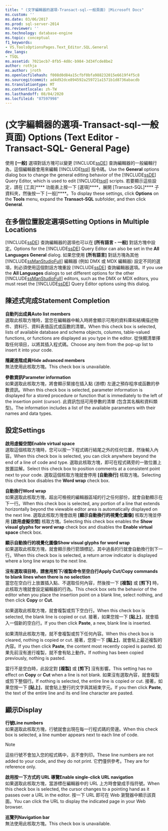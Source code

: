```yaml
---
title: " (文字編輯器的選項-Transact-sql-一般頁面) |Microsoft Docs"
ms.custom: ''
ms.date: 03/06/2017
ms.prod: sql-server-2014
ms.reviewer: ''
ms.technology: database-engine
ms.topic: conceptual
f1_keywords:
- VS.ToolsOptionsPages.Text_Editor.SQL.General
dev_langs:
- TSQL
ms.assetid: 7021ecb7-8fb5-4d8c-b984-3d34fcde8be2
author: rothja
ms.author: jroth
ms.openlocfilehash: f008d0d84a15cfbf0bfa988232015e6619f4f5c8
ms.sourcegitcommit: ad4d92dce894592a259721a1571b1d8736abacdb
ms.translationtype: MT
ms.contentlocale: zh-TW
ms.lasthandoff: 08/04/2020
ms.locfileid: "87597998"
---
```

# <a name="options-text-editor---transact-sql--general-page"></a><span data-ttu-id="5e9d4-102"> (文字編輯器的選項-Transact-sql-一般頁面) </span><span class="sxs-lookup"><span data-stu-id="5e9d4-102">Options (Text Editor - Transact-SQL- General Page)</span></span>
  <span data-ttu-id="5e9d4-103">使用 **[一般]** 選項對話方塊可以變更 [!INCLUDE[ssDE](../includes/ssde-md.md)] 查詢編輯器的一般編輯行為，這個編輯器會用來編輯 [!INCLUDE[tsql](../includes/tsql-md.md)] 指令碼。</span><span class="sxs-lookup"><span data-stu-id="5e9d4-103">Use the **General** options dialog box to change the general editing behavior of the [!INCLUDE[ssDE](../includes/ssde-md.md)] Query Editor, which is used to edit [!INCLUDE[tsql](../includes/tsql-md.md)] scripts.</span></span> <span data-ttu-id="5e9d4-104">若要顯示這些設定，請在 [工具]\*\*\*\* 功能表上按一下 [選項]\*\*\*\*，展開 [Transact-SQL]\*\*\*\* 子資料夾，然後按一下 [一般]\*\*\*\*。</span><span class="sxs-lookup"><span data-stu-id="5e9d4-104">To display these settings, click **Options** on the **Tools** menu, expand the **Transact-SQL** subfolder, and then click **General**.</span></span>  
  
## <a name="setting-options-in-multiple-locations"></a><span data-ttu-id="5e9d4-105">在多個位置設定選項</span><span class="sxs-lookup"><span data-stu-id="5e9d4-105">Setting Options in Multiple Locations</span></span>  
 <span data-ttu-id="5e9d4-106">[!INCLUDE[ssDE](../includes/ssde-md.md)] 查詢編輯器的選項也可以在 **[所有語言 - 一般]** 對話方塊中設定。</span><span class="sxs-lookup"><span data-stu-id="5e9d4-106">Options for the [!INCLUDE[ssDE](../includes/ssde-md.md)] Query Editor can also be set in the **All Languages General** dialog.</span></span> <span data-ttu-id="5e9d4-107">如果您使用 **[所有語言]** 對話方塊為其他 [!INCLUDE[ssManStudioFull](../includes/ssmanstudiofull-md.md)] 編輯器 (例如 DMX 或 MDX 編輯器) 設定不同的選項，則必須使用這個對話方塊重設 [!INCLUDE[ssDE](../includes/ssde-md.md)] 查詢編輯器選項。</span><span class="sxs-lookup"><span data-stu-id="5e9d4-107">If you use the **All Languages** dialogs to set different options for the other [!INCLUDE[ssManStudioFull](../includes/ssmanstudiofull-md.md)] editors, such as the DMX or MDX editors, you must reset the [!INCLUDE[ssDE](../includes/ssde-md.md)] Query Editor options using this dialog.</span></span>  
  
## <a name="statement-completion"></a><span data-ttu-id="5e9d4-108">陳述式完成</span><span class="sxs-lookup"><span data-stu-id="5e9d4-108">Statement Completion</span></span>  
 <span data-ttu-id="5e9d4-109">**自動列出成員**</span><span class="sxs-lookup"><span data-stu-id="5e9d4-109">**Auto list members**</span></span>  
 <span data-ttu-id="5e9d4-110">選取此核取方塊時，當您在編輯器中輸入時將會顯示可用的資料庫和結構描述物件、資料行、資料表值函式或函數的清單。</span><span class="sxs-lookup"><span data-stu-id="5e9d4-110">When this check box is selected, lists of available database and schema objects, columns, table-valued functions, or functions are displayed as you type in the editor.</span></span> <span data-ttu-id="5e9d4-111">從快顯清單擇取任何項目，以將其插入程式碼。</span><span class="sxs-lookup"><span data-stu-id="5e9d4-111">Choose any item from the pop-up list to insert it into your code.</span></span>  
  
 <span data-ttu-id="5e9d4-112">**隱藏進階成員**</span><span class="sxs-lookup"><span data-stu-id="5e9d4-112">**Hide advanced members**</span></span>  
 <span data-ttu-id="5e9d4-113">無法使用此核取方塊。</span><span class="sxs-lookup"><span data-stu-id="5e9d4-113">This check box is unavailable.</span></span>  
  
 <span data-ttu-id="5e9d4-114">**參數資訊**</span><span class="sxs-lookup"><span data-stu-id="5e9d4-114">**Parameter information**</span></span>  
 <span data-ttu-id="5e9d4-115">如果選取此核取方塊，將會顯示緊接在插入點 (游標) 左邊之預存程序或函數的參數資訊。</span><span class="sxs-lookup"><span data-stu-id="5e9d4-115">When this check box is selected, parameter information is displayed for a stored procedure or function that is immediately to the left of the insertion point (cursor).</span></span> <span data-ttu-id="5e9d4-116">此資訊包括可用參數的清單 (包含其名稱和資料類型)。</span><span class="sxs-lookup"><span data-stu-id="5e9d4-116">The information includes a list of the available parameters with their names and data types.</span></span>  
  
## <a name="settings"></a><span data-ttu-id="5e9d4-117">設定</span><span class="sxs-lookup"><span data-stu-id="5e9d4-117">Settings</span></span>  
 <span data-ttu-id="5e9d4-118">**啟用虛擬空間**</span><span class="sxs-lookup"><span data-stu-id="5e9d4-118">**Enable virtual space**</span></span>  
 <span data-ttu-id="5e9d4-119">選取這個核取方塊時，您可以按一下程式碼行結尾之外的任何位置，然後輸入內容。</span><span class="sxs-lookup"><span data-stu-id="5e9d4-119">When this check box is selected, you can click anywhere beyond the end of a line of code and type.</span></span> <span data-ttu-id="5e9d4-120">選取此核取方塊，即可在程式碼旁的一致位置上放置註解。</span><span class="sxs-lookup"><span data-stu-id="5e9d4-120">Select this check box to position comments at a consistent point next to your code.</span></span> <span data-ttu-id="5e9d4-121">選取這個核取方塊就會停用 **[自動換行]** 核取方塊。</span><span class="sxs-lookup"><span data-stu-id="5e9d4-121">Selecting this check box disables the **Word wrap** check box.</span></span>  
  
 <span data-ttu-id="5e9d4-122">**自動換行**</span><span class="sxs-lookup"><span data-stu-id="5e9d4-122">**Word wrap**</span></span>  
 <span data-ttu-id="5e9d4-123">如果選取此核取方塊，超出可檢視的編輯器區域的行之任何部份，就會自動顯示在下一行。</span><span class="sxs-lookup"><span data-stu-id="5e9d4-123">When this check box is selected, any portion of a line that extends horizontally beyond the viewable editor area is automatically displayed on the next line.</span></span> <span data-ttu-id="5e9d4-124">選取此核取方塊會啟用 **[顯示自動換行的視覺化圖像]** 核取方塊並停用 **[啟用虛擬空間]** 核取方塊。</span><span class="sxs-lookup"><span data-stu-id="5e9d4-124">Selecting this check box enables the **Show visual glyphs for word wrap** check box and disables the **Enable virtual space** check box.</span></span>  
  
 <span data-ttu-id="5e9d4-125">**顯示自動換行的視覺化圖像**</span><span class="sxs-lookup"><span data-stu-id="5e9d4-125">**Show visual glyphs for word wrap**</span></span>  
 <span data-ttu-id="5e9d4-126">如果選取此核取方塊，就會顯示換行箭頭標記，其中過長的行就會自動換行到下一行。</span><span class="sxs-lookup"><span data-stu-id="5e9d4-126">When this check box is selected, a return arrow indicator is displayed where a long line wraps to the next line.</span></span>  
  
 <span data-ttu-id="5e9d4-127">**沒有選取項目時，請套用剪下/複製命令至空白行**</span><span class="sxs-lookup"><span data-stu-id="5e9d4-127">**Apply Cut/Copy commands to blank lines when there is no selection**</span></span>  
 <span data-ttu-id="5e9d4-128">當您在空白行上放置插入點、不選取任何內容，然後按一下 **[複製]** 或 **[剪下]** 時，此核取方塊就會設定編輯器的行為。</span><span class="sxs-lookup"><span data-stu-id="5e9d4-128">This check box sets the behavior of the editor when you place the insertion point on a blank line, select nothing, and then click **Copy** or **Cut**.</span></span>  
  
 <span data-ttu-id="5e9d4-129">如果選取此核取方塊，就會複製或剪下空白行。</span><span class="sxs-lookup"><span data-stu-id="5e9d4-129">When this check box is selected, the blank line is copied or cut.</span></span> <span data-ttu-id="5e9d4-130">接著，如果您按一下 **[貼上]**，就會插入一個新的空白行。</span><span class="sxs-lookup"><span data-stu-id="5e9d4-130">If you then click **Paste**, a new, blank line is inserted.</span></span>  
  
 <span data-ttu-id="5e9d4-131">如果清除此核取方塊，就不會複製或剪下任何內容。</span><span class="sxs-lookup"><span data-stu-id="5e9d4-131">When this check box is cleared, nothing is copied or cut.</span></span> <span data-ttu-id="5e9d4-132">接著，您按一下 **[貼上]**，就會貼上最近複製的內容。</span><span class="sxs-lookup"><span data-stu-id="5e9d4-132">If you then click **Paste**, the content most recently copied is pasted.</span></span> <span data-ttu-id="5e9d4-133">如果先前沒有進行複製，就不會有貼上動作。</span><span class="sxs-lookup"><span data-stu-id="5e9d4-133">If nothing has been copied previously, nothing is pasted.</span></span>  
  
 <span data-ttu-id="5e9d4-134">當行不是空白時，此設定對 **[複製]** 或 **[剪下]** 沒有影響。</span><span class="sxs-lookup"><span data-stu-id="5e9d4-134">This setting has no effect on **Copy** or **Cut** when a line is not blank.</span></span> <span data-ttu-id="5e9d4-135">如果沒有選取內容，就會複製或剪下整個行。</span><span class="sxs-lookup"><span data-stu-id="5e9d4-135">If nothing is selected, the entire line is copied or cut.</span></span> <span data-ttu-id="5e9d4-136">接著，如果您按一下 **[貼上]**，就會貼上整行的文字與其結束字元。</span><span class="sxs-lookup"><span data-stu-id="5e9d4-136">If you then click **Paste**, the text of the entire line and its end line character are pasted.</span></span>  
  
## <a name="display"></a><span data-ttu-id="5e9d4-137">顯示</span><span class="sxs-lookup"><span data-stu-id="5e9d4-137">Display</span></span>  
 <span data-ttu-id="5e9d4-138">**行號**</span><span class="sxs-lookup"><span data-stu-id="5e9d4-138">**Line numbers**</span></span>  
 <span data-ttu-id="5e9d4-139">如果選取此核取方塊，行號就會出現在每一行程式碼的旁邊。</span><span class="sxs-lookup"><span data-stu-id="5e9d4-139">When this check box is selected, a line number appears next to each line of code.</span></span>  
  
> [!NOTE]  
>  <span data-ttu-id="5e9d4-140">這些行號不會加入您的程式碼中，且不會列印。</span><span class="sxs-lookup"><span data-stu-id="5e9d4-140">These line numbers are not added to your code, and they do not print.</span></span> <span data-ttu-id="5e9d4-141">它們僅供參考。</span><span class="sxs-lookup"><span data-stu-id="5e9d4-141">They are for reference only.</span></span>  
  
 <span data-ttu-id="5e9d4-142">**啟用按一下方式的 URL 導覽**</span><span class="sxs-lookup"><span data-stu-id="5e9d4-142">**Enable single-click URL navigation**</span></span>  
 <span data-ttu-id="5e9d4-143">如果選取此核取方塊，當游標在編輯器中的 URL 上方時會變成手指符號。</span><span class="sxs-lookup"><span data-stu-id="5e9d4-143">When this check box is selected, the cursor changes to a pointing hand as it passes over a URL in the editor.</span></span> <span data-ttu-id="5e9d4-144">按一下 URL 即可在 Web 瀏覽器中顯示該頁面。</span><span class="sxs-lookup"><span data-stu-id="5e9d4-144">You can click the URL to display the indicated page in your Web browser.</span></span>  
  
 <span data-ttu-id="5e9d4-145">**巡覽列**</span><span class="sxs-lookup"><span data-stu-id="5e9d4-145">**Navigation bar**</span></span>  
 <span data-ttu-id="5e9d4-146">無法使用此核取方塊。</span><span class="sxs-lookup"><span data-stu-id="5e9d4-146">This check box is unavailable.</span></span>  
  
  
